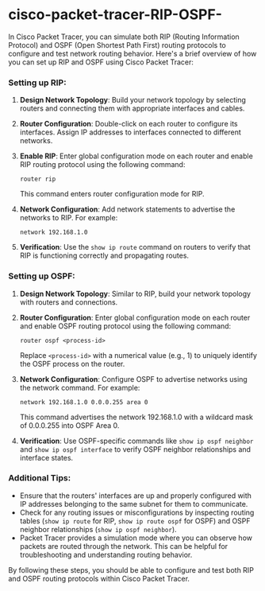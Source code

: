 # cisco-packet-tracer-RIP-OSPF-
In Cisco Packet Tracer, you can simulate both RIP (Routing Information Protocol) and OSPF (Open Shortest Path First) routing protocols to configure and test network routing behavior. Here's a brief overview of how you can set up RIP and OSPF using Cisco Packet Tracer:

### Setting up RIP:

1. **Design Network Topology**: Build your network topology by selecting routers and connecting them with appropriate interfaces and cables.

2. **Router Configuration**: Double-click on each router to configure its interfaces. Assign IP addresses to interfaces connected to different networks.

3. **Enable RIP**: Enter global configuration mode on each router and enable RIP routing protocol using the following command:
   ```
   router rip
   ```
   This command enters router configuration mode for RIP.

4. **Network Configuration**: Add network statements to advertise the networks to RIP. For example:
   ```
   network 192.168.1.0
   ```

5. **Verification**: Use the `show ip route` command on routers to verify that RIP is functioning correctly and propagating routes.

### Setting up OSPF:

1. **Design Network Topology**: Similar to RIP, build your network topology with routers and connections.

2. **Router Configuration**: Enter global configuration mode on each router and enable OSPF routing protocol using the following command:
   ```
   router ospf <process-id>
   ```
   Replace `<process-id>` with a numerical value (e.g., 1) to uniquely identify the OSPF process on the router.

3. **Network Configuration**: Configure OSPF to advertise networks using the network command. For example:
   ```
   network 192.168.1.0 0.0.0.255 area 0
   ```
   This command advertises the network 192.168.1.0 with a wildcard mask of 0.0.0.255 into OSPF Area 0.

4. **Verification**: Use OSPF-specific commands like `show ip ospf neighbor` and `show ip ospf interface` to verify OSPF neighbor relationships and interface states.

### Additional Tips:

- Ensure that the routers' interfaces are up and properly configured with IP addresses belonging to the same subnet for them to communicate.
- Check for any routing issues or misconfigurations by inspecting routing tables (`show ip route` for RIP, `show ip route ospf` for OSPF) and OSPF neighbor relationships (`show ip ospf neighbor`).
- Packet Tracer provides a simulation mode where you can observe how packets are routed through the network. This can be helpful for troubleshooting and understanding routing behavior.

By following these steps, you should be able to configure and test both RIP and OSPF routing protocols within Cisco Packet Tracer.
